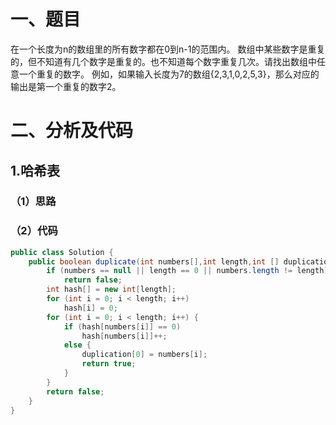 # 一、题目
在一个长度为n的数组里的所有数字都在0到n-1的范围内。 数组中某些数字是重复的，但不知道有几个数字是重复的。也不知道每个数字重复几次。请找出数组中任意一个重复的数字。 例如，如果输入长度为7的数组{2,3,1,0,2,5,3}，那么对应的输出是第一个重复的数字2。
# 二、分析及代码
## 1.哈希表
### （1）思路
### （2）代码
```Java
public class Solution {
    public boolean duplicate(int numbers[],int length,int [] duplication) {
        if (numbers == null || length == 0 || numbers.length != length)
            return false;
        int hash[] = new int[length];
        for (int i = 0; i < length; i++)
            hash[i] = 0;
        for (int i = 0; i < length; i++) {
            if (hash[numbers[i]] == 0)
                hash[numbers[i]]++;
            else {
                duplication[0] = numbers[i];
                return true;
            }
        }
        return false;
    }
}
